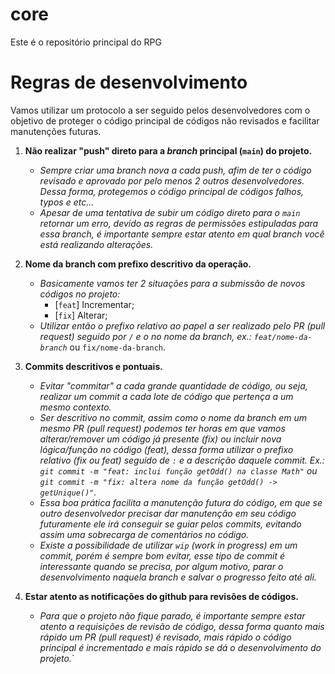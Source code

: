 # core

Este é o repositório principal do RPG

# Regras de desenvolvimento

Vamos utilizar um protocolo a ser seguido pelos desenvolvedores com o objetivo de proteger o código principal de códigos não revisados e facilitar manutenções futuras.

1. **Não realizar "push" direto para a _branch_ principal (`main`) do projeto.**

   - _Sempre criar uma branch nova a cada push, afim de ter o código revisado e aprovado por pelo menos 2 outros desenvolvedores. Dessa forma, protegemos o código principal de códigos falhos, typos e etc..._
   - _Apesar de uma tentativa de subir um código direto para o `main` retornar um erro, devido as regras de permissões estipuladas para essa branch, é importante sempre estar atento em qual branch você está realizando alterações._

2. **Nome da branch com prefixo descritivo da operação.**

   - _Basicamente vamos ter 2 situações para a submissão de novos códigos no projeto:_
     - [`feat`] Incrementar;
     - [`fix`] Alterar;
   - _Utilizar então o prefixo relativo ao papel a ser realizado pelo PR (pull request) seguido por `/` e o no nome da branch, ex.: `feat/nome-da-branch`_ ou `fix/nome-da-branch`.

3. **Commits descritivos e pontuais.**

   - _Evitar "commitar" a cada grande quantidade de código, ou seja, realizar um commit a cada lote de código que pertença a um mesmo contexto._
   - _Ser descritivo no commit, assim como o nome da branch em um mesmo PR (pull request) podemos ter horas em que vamos alterar/remover um código já presente (fix) ou incluir nova lógica/função no código (feat), dessa forma utilizar o prefixo relativo (fix ou feat) seguido de `:` e a descrição daquele commit. Ex.: `git commit -m "feat: inclui função getOdd() na classe Math"` ou `git commit -m "fix: altera nome da função getOdd() -> getUnique()"`._
   - _Essa boa prática facilita a manutenção futura do código, em que se outro desenvolvedor precisar dar manutenção em seu código futuramente ele irá conseguir se guiar pelos commits, evitando assim uma sobrecarga de comentários no código._
   - _Existe a possibilidade de utilizar `wip` (work in progress) em um commit, porém é sempre bom evitar, esse tipo de commit é interessante quando se precisa, por algum motivo, parar o desenvolvimento naquela branch e salvar o progresso feito até ali._

4. **Estar atento as notificações do github para revisões de códigos.**
   - _Para que o projeto não fique parado, é importante sempre estar atento a requisições de revisão de código, dessa forma quanto mais rápido um PR (pull request) é revisado, mais rápido o código principal é incrementado e mais rápido se dá o desenvolvimento do projeto._`
